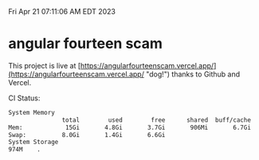 Fri Apr 21 07:11:06 AM EDT 2023

# angular fourteen scam


This project is live at [https://angularfourteenscam.vercel.app/](https://angularfourteenscam.vercel.app/ "dog!") thanks to Github and Vercel.

CI Status: 

```bash
System Memory
               total        used        free      shared  buff/cache   available
Mem:            15Gi       4.8Gi       3.7Gi       906Mi       6.7Gi       9.2Gi
Swap:          8.0Gi       1.4Gi       6.6Gi
System Storage
974M	.
```
